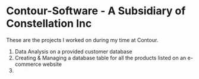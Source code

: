 # Contour-Software - A Subsidiary of Constellation Inc
These are the projects I worked on during my time at Contour. 
1) Data Analysis on a provided customer database
2) Creating & Managing a database table for all the products listed on an e-commerce website
3) 
